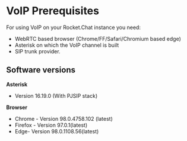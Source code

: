 # VoIP Prerequisites

For using VoIP on your Rocket.Chat instance you need:

* WebRTC based browser (Chrome/FF/Safari/Chromium based edge)&#x20;
* Asterisk on which the VoIP channel is built
* SIP trunk provider.

## Software versions

**Asterisk**

* Version 16.19.0 (With PJSIP stack)

**Browser**

* Chrome - Version 98.0.4758.102 (latest)
* Firefox - Version 97.0.1(latest)
* Edge- Version 98.0.1108.56(latest)
